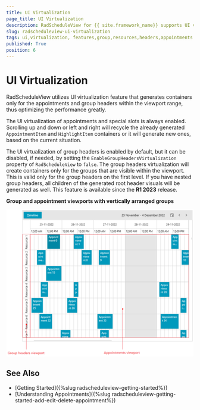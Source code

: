 ```yaml
---
title: UI Virtualization
page_title: UI Virtualization
description: RadScheduleView for {{ site.framework_name}} supports UI virtualization in its group resource headers and appointments.
slug: radscheduleview-ui-virtualization
tags: ui,virtualization, features,group,resources,headers,appointments
published: True
position: 6
---
```


# UI Virtualization

RadScheduleView utilizes UI virtualization feature that generates containers only for the appointments and group headers within the viewport range, thus optimizing the performance greatly.

The UI virtualization of appointments and special slots is always enabled. Scrolling up and down or left and right will recycle the already generated `AppointmentItem` and `HighlightItem` containers or it will generate new ones, based on the current situation.

The UI virtualization of group headers is enabled by default, but it can be disabled, if needed, by setting the `EnableGroupHeadersVirtualization` property of `RadScheduleView` to `false`. The group headers virtualization will create containers only for the groups that are visible within the viewport. This is valid only for the group headers on the first level. If you have nested group headers, all children of the generated root header visuals will be generated as well. This feature is available since the __R1 2023__ release.

__Group and appointment viewports with vertically arranged groups__  
 
![UI Virtualization picture showing the viewport of RadScheduleView](images/scheduleview-ui-virtualization-viewport-description.png)

## See Also  
 * [Getting Started]({%slug radscheduleview-getting-started%})
 * [Understanding Appointments]({%slug radscheduleview-getting-started-add-edit-delete-appointment%})
